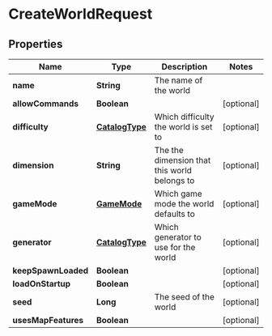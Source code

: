 
# CreateWorldRequest

## Properties
Name | Type | Description | Notes
------------ | ------------- | ------------- | -------------
**name** | **String** | The name of the world | 
**allowCommands** | **Boolean** |  |  [optional]
**difficulty** | [**CatalogType**](CatalogType.md) | Which difficulty the world is set to |  [optional]
**dimension** | **String** | The the dimension that this world belongs to |  [optional]
**gameMode** | [**GameMode**](GameMode.md) | Which game mode the world defaults to |  [optional]
**generator** | [**CatalogType**](CatalogType.md) | Which generator to use for the world |  [optional]
**keepSpawnLoaded** | **Boolean** |  |  [optional]
**loadOnStartup** | **Boolean** |  |  [optional]
**seed** | **Long** | The seed of the world |  [optional]
**usesMapFeatures** | **Boolean** |  |  [optional]



